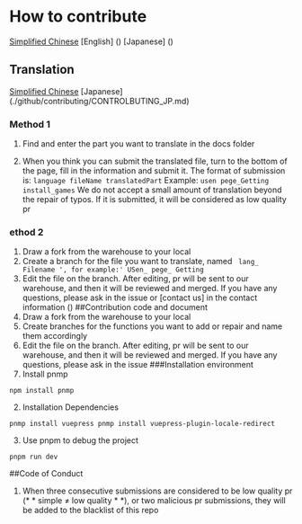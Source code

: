 # How to contribute

[Simplified Chinese]() [English] () [Japanese] ()

## Translation
<!-- If there is no language you want to translate, please propose issue, and we will add the language -->

[Simplified Chinese]() [Japanese] (./github/contributing/CONTROLBUTING_JP.md)

### Method 1

1. Find and enter the part you want to translate in the docs folder

2. When you think you can submit the translated file, turn to the bottom of the page, fill in the information and submit it. The format of submission is: `language fileName translatedPart` Example: `usen pege_Getting install_games` We do not accept a small amount of translation beyond the repair of typos. If it is submitted, it will be considered as low quality pr

### ethod 2
1. Draw a fork from the warehouse to your local
2. Create a branch for the file you want to translate, named ` lang_ Filename ', for example:' USen_ pege_ Getting`
3. Edit the file on the branch. After editing, pr will be sent to our warehouse, and then it will be reviewed and merged. If you have any questions, please ask in the issue or [contact us] in the contact information ()
##Contribution code and document
1. Draw a fork from the warehouse to your local
2. Create branches for the functions you want to add or repair and name them accordingly
3. Edit the file on the branch. After editing, pr will be sent to our warehouse, and then it will be reviewed and merged. If you have any questions, please ask in the issue
###Installation environment
1. Install pnmp
```
npm install pnmp
```
2. Installation Dependencies
```
pnmp install vuepress pnmp install vuepress-plugin-locale-redirect
```
3. Use pnpm to debug the project
```
pnpm run dev
```
##Code of Conduct
1. When three consecutive submissions are considered to be low quality pr (* * simple ≠ low quality * *), or two malicious pr submissions, they will be added to the blacklist of this repo